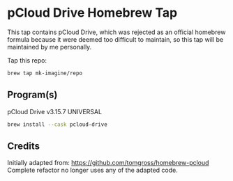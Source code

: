 # pCloud Drive Homebrew Tap

This tap contains pCloud Drive, which was rejected as an official homebrew formula because it were deemed too difficult to maintain, so this tap will be maintained by me personally.

Tap this repo:
```bash
brew tap mk-imagine/repo
```

## Program(s)

pCloud Drive v3.15.7 UNIVERSAL
```bash
brew install --cask pcloud-drive
```

## Credits

Initially adapted from: https://github.com/tomgross/homebrew-pcloud<br>
Complete refactor no longer uses any of the adapted code.

